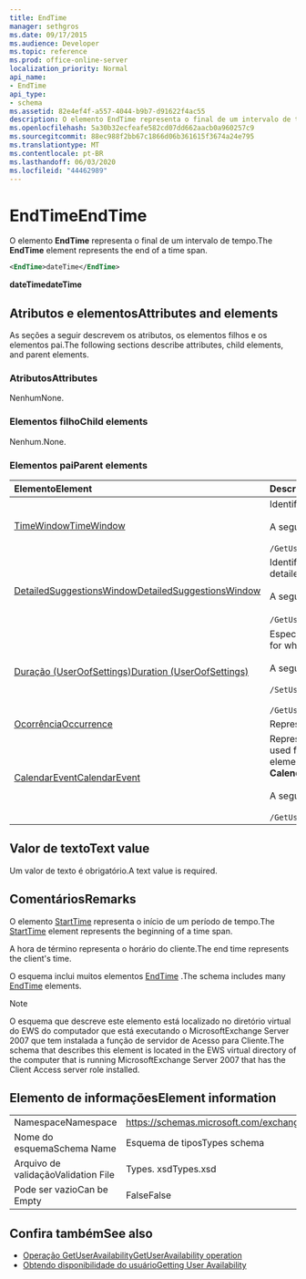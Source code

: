 ```yaml
---
title: EndTime
manager: sethgros
ms.date: 09/17/2015
ms.audience: Developer
ms.topic: reference
ms.prod: office-online-server
localization_priority: Normal
api_name:
- EndTime
api_type:
- schema
ms.assetid: 82e4ef4f-a557-4044-b9b7-d91622f4ac55
description: O elemento EndTime representa o final de um intervalo de tempo.
ms.openlocfilehash: 5a30b32ecfeafe582cd07dd662aacb0a960257c9
ms.sourcegitcommit: 88ec988f2bb67c1866d06b361615f3674a24e795
ms.translationtype: MT
ms.contentlocale: pt-BR
ms.lasthandoff: 06/03/2020
ms.locfileid: "44462989"
---
```

# <a name="endtime"></a><span data-ttu-id="5c2a0-103">EndTime</span><span class="sxs-lookup"><span data-stu-id="5c2a0-103">EndTime</span></span>

<span data-ttu-id="5c2a0-104">O elemento **EndTime** representa o final de um intervalo de tempo.</span><span class="sxs-lookup"><span data-stu-id="5c2a0-104">The **EndTime** element represents the end of a time span.</span></span> 
  
```xml
<EndTime>dateTime</EndTime>
```

 <span data-ttu-id="5c2a0-105">**dateTime**</span><span class="sxs-lookup"><span data-stu-id="5c2a0-105">**dateTime**</span></span>
## <a name="attributes-and-elements"></a><span data-ttu-id="5c2a0-106">Atributos e elementos</span><span class="sxs-lookup"><span data-stu-id="5c2a0-106">Attributes and elements</span></span>

<span data-ttu-id="5c2a0-107">As seções a seguir descrevem os atributos, os elementos filhos e os elementos pai.</span><span class="sxs-lookup"><span data-stu-id="5c2a0-107">The following sections describe attributes, child elements, and parent elements.</span></span>
  
### <a name="attributes"></a><span data-ttu-id="5c2a0-108">Atributos</span><span class="sxs-lookup"><span data-stu-id="5c2a0-108">Attributes</span></span>

<span data-ttu-id="5c2a0-109">Nenhum</span><span class="sxs-lookup"><span data-stu-id="5c2a0-109">None.</span></span>
  
### <a name="child-elements"></a><span data-ttu-id="5c2a0-110">Elementos filho</span><span class="sxs-lookup"><span data-stu-id="5c2a0-110">Child elements</span></span>

<span data-ttu-id="5c2a0-111">Nenhum.</span><span class="sxs-lookup"><span data-stu-id="5c2a0-111">None.</span></span>
  
### <a name="parent-elements"></a><span data-ttu-id="5c2a0-112">Elementos pai</span><span class="sxs-lookup"><span data-stu-id="5c2a0-112">Parent elements</span></span>

|<span data-ttu-id="5c2a0-113">**Elemento**</span><span class="sxs-lookup"><span data-stu-id="5c2a0-113">**Element**</span></span>|<span data-ttu-id="5c2a0-114">**Descrição**</span><span class="sxs-lookup"><span data-stu-id="5c2a0-114">**Description**</span></span>|
|:-----|:-----|
|[<span data-ttu-id="5c2a0-115">TimeWindow</span><span class="sxs-lookup"><span data-stu-id="5c2a0-115">TimeWindow</span></span>](timewindow.md) <br/> |<span data-ttu-id="5c2a0-116">Identifica o intervalo de tempo consultado para as informações de disponibilidade do usuário.</span><span class="sxs-lookup"><span data-stu-id="5c2a0-116">Identifies the time span queried for the user availability information.</span></span><br/><br/> <span data-ttu-id="5c2a0-117">A seguir está a expressão XPath para este elemento:</span><span class="sxs-lookup"><span data-stu-id="5c2a0-117">The following is the XPath expression to this element:</span></span><br/><br/>  `/GetUserAvailabilityRequest/FreeBusyViewOptions/TimeWindow` <br/> |
|[<span data-ttu-id="5c2a0-118">DetailedSuggestionsWindow</span><span class="sxs-lookup"><span data-stu-id="5c2a0-118">DetailedSuggestionsWindow</span></span>](detailedsuggestionswindow.md) <br/> |<span data-ttu-id="5c2a0-119">Identifica o período de tempo que é consultado para informações detalhadas sobre os horários de reunião sugeridos.</span><span class="sxs-lookup"><span data-stu-id="5c2a0-119">Identifies the time span that is queried for detailed information about suggested meeting times.</span></span><br/><br/> <span data-ttu-id="5c2a0-120">A seguir está a expressão XPath para este elemento:</span><span class="sxs-lookup"><span data-stu-id="5c2a0-120">The following is the XPath expression to this element:</span></span><br/><br/>  <span data-ttu-id="5c2a0-121">`/GetUserAvailabilityRequest/SuggestionViewOptions/DetailedSuggestionsWindow`.</span><span class="sxs-lookup"><span data-stu-id="5c2a0-121">`/GetUserAvailabilityRequest/SuggestionViewOptions/DetailedSuggestionsWindow`.</span></span>  <br/> |
|[<span data-ttu-id="5c2a0-122">Duração (UserOofSettings)</span><span class="sxs-lookup"><span data-stu-id="5c2a0-122">Duration (UserOofSettings)</span></span>](duration-useroofsettings.md) <br/> | <span data-ttu-id="5c2a0-123">Especifica a duração para a qual o status de ausência temporária (OOF) é habilitado se o elemento [OofState](oofstate.md) estiver definido como **agendado**.</span><span class="sxs-lookup"><span data-stu-id="5c2a0-123">Specifies the duration for which the Out of Office (OOF) status is enabled if the [OofState](oofstate.md) element is set to **Scheduled**.</span></span>  <br/><br/>  <span data-ttu-id="5c2a0-124">A seguir estão as possíveis expressões XPath para este elemento:</span><span class="sxs-lookup"><span data-stu-id="5c2a0-124">The following are the possible XPath expressions to this element:</span></span><br/><br/>  `/SetUserOofSettingsRequest/UserOofSettings/Duration` <br/><br/>  `/GetUserOofSettingsResponse/OofSettings/Duration` <br/> |
|[<span data-ttu-id="5c2a0-125">Ocorrência</span><span class="sxs-lookup"><span data-stu-id="5c2a0-125">Occurrence</span></span>](occurrence.md) <br/> |<span data-ttu-id="5c2a0-126">Representa uma única ocorrência modificada de um item de calendário recorrente.</span><span class="sxs-lookup"><span data-stu-id="5c2a0-126">Represents a single modified occurrence of a recurring calendar item.</span></span>  <br/> |
|[<span data-ttu-id="5c2a0-127">CalendarEvent</span><span class="sxs-lookup"><span data-stu-id="5c2a0-127">CalendarEvent</span></span>](calendarevent.md) <br/> |<span data-ttu-id="5c2a0-128">Representa uma ocorrência de item de calendário exclusivo.</span><span class="sxs-lookup"><span data-stu-id="5c2a0-128">Represents a unique calendar item occurrence.</span></span> <span data-ttu-id="5c2a0-129">Isso é usado para consultas de disponibilidade.</span><span class="sxs-lookup"><span data-stu-id="5c2a0-129">This is used for Availability inquiries.</span></span> <span data-ttu-id="5c2a0-130">O elemento **EndTime** é necessário no elemento **CalendarEvent** .</span><span class="sxs-lookup"><span data-stu-id="5c2a0-130">The **EndTime** element is required in the **CalendarEvent** element.</span></span> <span data-ttu-id="5c2a0-131">O elemento **EndTime** no elemento **CalendarEvent** é exclusivo para o tipo **CalendarEvent** .</span><span class="sxs-lookup"><span data-stu-id="5c2a0-131">The **EndTime** element in the **CalendarEvent** element is unique to the **CalendarEvent** type.</span></span><br/><br/> <span data-ttu-id="5c2a0-132">A seguir está a expressão XPath para este elemento:</span><span class="sxs-lookup"><span data-stu-id="5c2a0-132">The following is the XPath expression to this element:</span></span><br/><br/>  `/GetUserAvailabilityResponse/FreeBusyResponseArray/FreeBusyResponse/FreeBusyView/CalendarEventArray/CalendarEvent[i]` <br/> |
   
## <a name="text-value"></a><span data-ttu-id="5c2a0-133">Valor de texto</span><span class="sxs-lookup"><span data-stu-id="5c2a0-133">Text value</span></span>

<span data-ttu-id="5c2a0-134">Um valor de texto é obrigatório.</span><span class="sxs-lookup"><span data-stu-id="5c2a0-134">A text value is required.</span></span>
  
## <a name="remarks"></a><span data-ttu-id="5c2a0-135">Comentários</span><span class="sxs-lookup"><span data-stu-id="5c2a0-135">Remarks</span></span>

<span data-ttu-id="5c2a0-136">O elemento [StartTime](starttime.md) representa o início de um período de tempo.</span><span class="sxs-lookup"><span data-stu-id="5c2a0-136">The [StartTime](starttime.md) element represents the beginning of a time span.</span></span> 
  
<span data-ttu-id="5c2a0-137">A hora de término representa o horário do cliente.</span><span class="sxs-lookup"><span data-stu-id="5c2a0-137">The end time represents the client's time.</span></span>
  
<span data-ttu-id="5c2a0-138">O esquema inclui muitos elementos [EndTime](endtime.md) .</span><span class="sxs-lookup"><span data-stu-id="5c2a0-138">The schema includes many [EndTime](endtime.md) elements.</span></span> 
  
> [!NOTE]
> <span data-ttu-id="5c2a0-139">O esquema que descreve este elemento está localizado no diretório virtual do EWS do computador que está executando o MicrosoftExchange Server 2007 que tem instalada a função de servidor de Acesso para Cliente.</span><span class="sxs-lookup"><span data-stu-id="5c2a0-139">The schema that describes this element is located in the EWS virtual directory of the computer that is running MicrosoftExchange Server 2007 that has the Client Access server role installed.</span></span> 
  
## <a name="element-information"></a><span data-ttu-id="5c2a0-140">Elemento de informações</span><span class="sxs-lookup"><span data-stu-id="5c2a0-140">Element information</span></span>

|||
|:-----|:-----|
|<span data-ttu-id="5c2a0-141">Namespace</span><span class="sxs-lookup"><span data-stu-id="5c2a0-141">Namespace</span></span>  <br/> |https://schemas.microsoft.com/exchange/services/2006/types  <br/> |
|<span data-ttu-id="5c2a0-142">Nome do esquema</span><span class="sxs-lookup"><span data-stu-id="5c2a0-142">Schema Name</span></span>  <br/> |<span data-ttu-id="5c2a0-143">Esquema de tipos</span><span class="sxs-lookup"><span data-stu-id="5c2a0-143">Types schema</span></span>  <br/> |
|<span data-ttu-id="5c2a0-144">Arquivo de validação</span><span class="sxs-lookup"><span data-stu-id="5c2a0-144">Validation File</span></span>  <br/> |<span data-ttu-id="5c2a0-145">Types. xsd</span><span class="sxs-lookup"><span data-stu-id="5c2a0-145">Types.xsd</span></span>  <br/> |
|<span data-ttu-id="5c2a0-146">Pode ser vazio</span><span class="sxs-lookup"><span data-stu-id="5c2a0-146">Can be Empty</span></span>  <br/> |<span data-ttu-id="5c2a0-147">False</span><span class="sxs-lookup"><span data-stu-id="5c2a0-147">False</span></span>  <br/> |
   
## <a name="see-also"></a><span data-ttu-id="5c2a0-148">Confira também</span><span class="sxs-lookup"><span data-stu-id="5c2a0-148">See also</span></span>

- [<span data-ttu-id="5c2a0-149">Operação GetUserAvailability</span><span class="sxs-lookup"><span data-stu-id="5c2a0-149">GetUserAvailability operation</span></span>](getuseravailability-operation.md)
- [<span data-ttu-id="5c2a0-150">Obtendo disponibilidade do usuário</span><span class="sxs-lookup"><span data-stu-id="5c2a0-150">Getting User Availability</span></span>](https://msdn.microsoft.com/library/d4133fcb-9b0f-4e6b-aadf-a389da83516a%28Office.15%29.aspx)

